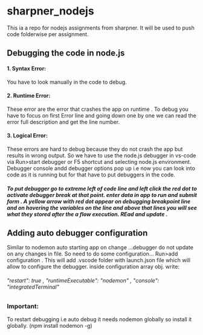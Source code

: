 # sharpner_nodejs
This ia a repo for nodejs assignments from sharpner. It will be used to push code folderwise per assignment.

## Debugging the code in node.js

#### 1. Syntax Error:
 You have to look manually in the code to debug.
 #### 2. Runtime Error: 
These error are the error that crashes the app on runtime . To debug you have to focus on first Error line and going down one by one we can read the error full description and get  the line number.
#### 3. Logical Error: 
These errors are hard to debug because they do not crash the app but results in wrong output. So we have to use the node.js debugger in vs-code via Run>start debugger or F5 shortcut and selecting node.js environment. Debugger console andd debugger options pop up i.e now you can look into code as it is running but for that have to put debuggers in the code.
##### To put debugger go to extreme left of code line and left click the red dot to activate debugger break at that point. enter data in app to run and submit form . A yellow arrow with red dot appear on debugging breakpoint line and on hovering the variables on the line and above that lines you will see what they stored after the a flow execution. REad and update .

## Adding auto debugger configuration
Similar to nodemon auto starting app on change ...debugger do not update on any changes in file. So need to do some configuration... Run>add configuration . This will add .vscode folder with launch.json file which will allow to configure the debugger. inside configuration array obj. write:
######  "restart": true , "runtimeExecutable": "nodemon" , "console": "integratedTerminal" 

### Important: 
To restart debugging i.e auto debug it needs nodemon globally so install it globally. (npm install nodemon -g)



